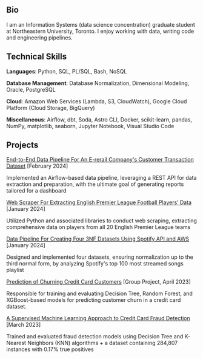 ## Bio
I am an Information Systems (data science concentration) graduate student at Northeastern University, Toronto. I enjoy working with data, writing code and engineering pipelines. 

## Technical Skills
**Languages**: Python, SQL, PL/SQL, Bash, NoSQL 

**Database Management**: Database Normalization, Dimensional Modeling, Oracle, PostgreSQL

**Cloud**: Amazon Web Services (Lambda, S3, CloudWatch), Google Cloud Platform (Cloud Storage, BigQuery) 

**Miscellaneous**: Airflow, dbt, Soda, Astro CLI, Docker, scikit-learn, pandas, NumPy, matplotlib, seaborn, Jupyter Notebook, Visual Studio Code

## Projects
[End-to-End Data Pipeline For An E-rerail Company's Customer Transaction Dataset](https://github.com/adedamola26/data-pipeline-4-online-retail?tab=readme-ov-file#result) [February 2024]

Implemented an Airflow-based data pipeline, leveraging a REST API for data extraction and preparation, with the ultimate goal of generating reports tailored for a dashboard

[Web Scraper For Extracting English Premier League Football Players’ Data](https://github.com/adedamola26/web-scraping-project/blob/main/fbref-scraping.ipynb) [January 2024]

Utilized Python and associated libraries to conduct web scraping, extracting comprehensive data on players from all 20 English Premier League teams

[Data Pipeline For Creating Four 3NF Datasets Using Spotify API and AWS](https://github.com/adedamola26/spotify-api) [January 2024]

Designed and implemented four datasets, ensuring normalization up to the third normal form, by analyzing Spotify's top 100 most streamed songs playlist

[Prediction of Churning Credit Card Customers](https://github.com/adedamola26/prediction-of-churning-customers/blob/main/notebook.ipynb) [Group Project, April 2023]

Responsible for training and evaluating Decision Tree, Random Forest, and XGBoost-based models for predicting customer churn in a credit card dataset.

[A Supervised Machine Learning Approach to Credit Card Fraud Detection](https://github.com/adedamola26/creditCardFraudDetectionSystem/blob/main/creditCardFraud.ipynb) [March 2023]

Trained and evaluated fraud detection models using Decision Tree and K-Nearest Neighbors (KNN) algorithms + a dataset containing 284,807 instances with 0.17% true positives

